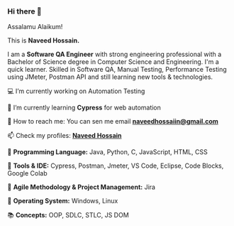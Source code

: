 ### Hi there 👋 
Assalamu Alaikum!

This is **Naveed Hossain.**

I am a **Software QA Engineer** with strong engineering professional with a Bachelor of Science degree in Computer Science and Engineering. I'm a quick learner. Skilled in Software QA, Manual Testing, Performance Testing using JMeter, Postman API and still learning new tools & technologies.

:computer: I’m currently working on Automation Testing

:dart: I’m currently learning **Cypress** for web automation

:email: How to reach me: You can sen me email **naveedhossaiin@gmail.com**

:mailbox: Check my profiles: **[Naveed Hossain](https://linktr.ee/naveedhsn)**

:closed_book: **Programming Language:** Java, Python, C, JavaScript, HTML, CSS

:green_book: **Tools & IDE:** Cypress, Postman, Jmeter, VS Code, Eclipse, Code Blocks, Google Colab

:orange_book: **Agile Methodology & Project Management:** Jira

:ledger: **Operating System:** Windows, Linux 

:books: **Concepts:** OOP, SDLC, STLC, JS DOM


<!--
**naveedhsn/naveedhsn** is a ✨ _special_ ✨ repository because its `README.md` (this file) appears on your GitHub profile.

Here are some ideas to get you started:

- 🔭 I’m currently working on ...
- 🌱 I’m currently learning ...
- 👯 I’m looking to collaborate on ...
- 🤔 I’m looking for help with ...
- 💬 Ask me about ...
- 📫 How to reach me: ...
- 😄 Pronouns: ...
- ⚡ Fun fact: ...
-->
